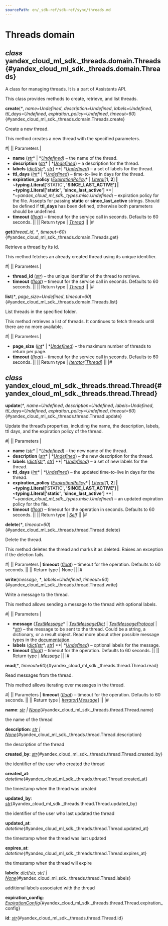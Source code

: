 ```yaml
---
sourcePath: en/_sdk-ref/sdk-ref/sync/threads.md
---
```

# Threads domain

## *class* yandex\_cloud\_ml\_sdk.\_threads.domain.**Threads**{#yandex_cloud_ml_sdk._threads.domain.Threads}

A class for managing threads. It is a part of Assistants API.

This class provides methods to create, retrieve, and list threads.

**create**(*<span title="Keyword-only parameters separator (PEP 3102)">\*</span>*, *name=Undefined*, *description=Undefined*, *labels=Undefined*, *ttl\_days=Undefined*, *expiration\_policy=Undefined*, *timeout=60*){#yandex_cloud_ml_sdk._threads.domain.Threads.create}

Create a new thread.

This method creates a new thread with the specified parameters.

#|
|| Parameters | 

- **name** ([*str*](https://docs.python.org/3/library/stdtypes.html#str)* \| *[*Undefined*](../types/other.md#yandex_cloud_ml_sdk._types.misc.Undefined)) – the name of the thread.
- **description** ([*str*](https://docs.python.org/3/library/stdtypes.html#str)* \| *[*Undefined*](../types/other.md#yandex_cloud_ml_sdk._types.misc.Undefined)) – a description for the thread.
- **labels** ([*dict*](https://docs.python.org/3/library/stdtypes.html#dict)*[*[*str*](https://docs.python.org/3/library/stdtypes.html#str)*, *[*str*](https://docs.python.org/3/library/stdtypes.html#str)*] **\| *[*Undefined*](../types/other.md#yandex_cloud_ml_sdk._types.misc.Undefined)) – a set of labels for the thread.
- **ttl\_days** ([*int*](https://docs.python.org/3/library/functions.html#int)* \| *[*Undefined*](../types/other.md#yandex_cloud_ml_sdk._types.misc.Undefined)) – time-to-live in days for the thread.
- **expiration\_policy** ([*ExpirationPolicy*](../types/assistants.md#yandex_cloud_ml_sdk._types.expiration.ExpirationPolicy)* \| *[*Literal*](https://docs.python.org/3/library/typing.html#typing.Literal)*[**1**, **2**] **\| **~typing.Literal**[**'STATIC'**, **'SINCE\_LAST\_ACTIVE'**] **\| **~typing.Literal**[**'static'**, **'since\_last\_active'**] **\| **~yandex\_cloud\_ml\_sdk.\_types.misc.Undefined*) – expiration policy for the file. Assepts for passing **static** or **since\_last\_active** strings. Should be defined if **ttl\_days** has been defined, otherwise both parameters should be undefined.
- **timeout** ([*float*](https://docs.python.org/3/library/functions.html#float)) – timeout for the service call in seconds. Defaults to 60 seconds. ||
|| Return type | [*Thread*](#yandex_cloud_ml_sdk._threads.thread.Thread) ||
|#

**get**(*thread\_id*, *<span title="Keyword-only parameters separator (PEP 3102)">\*</span>*, *timeout=60*){#yandex_cloud_ml_sdk._threads.domain.Threads.get}

Retrieve a thread by its id.

This method fetches an already created thread using its unique identifier.

#|
|| Parameters | 

- **thread\_id** ([*str*](https://docs.python.org/3/library/stdtypes.html#str)) – the unique identifier of the thread to retrieve.
- **timeout** ([*float*](https://docs.python.org/3/library/functions.html#float)) – timeout for the service call in seconds. Defaults to 60 seconds. ||
|| Return type | [*Thread*](#yandex_cloud_ml_sdk._threads.thread.Thread) ||
|#

**list**(*<span title="Keyword-only parameters separator (PEP 3102)">\*</span>*, *page\_size=Undefined*, *timeout=60*){#yandex_cloud_ml_sdk._threads.domain.Threads.list}

List threads in the specified folder.

This method retrieves a list of threads. It continues to fetch threads until there are no more available.

#|
|| Parameters | 

- **page\_size** ([*int*](https://docs.python.org/3/library/functions.html#int)* \| *[*Undefined*](../types/other.md#yandex_cloud_ml_sdk._types.misc.Undefined)) – the maximum number of threads to return per page.
- **timeout** ([*float*](https://docs.python.org/3/library/functions.html#float)) – timeout for the service call in seconds. Defaults to 60 seconds. ||
|| Return type | [*Iterator*](https://docs.python.org/3/library/typing.html#typing.Iterator)[[*Thread*](#yandex_cloud_ml_sdk._threads.thread.Thread)] ||
|#

## *class* yandex\_cloud\_ml\_sdk.\_threads.thread.**Thread**{#yandex_cloud_ml_sdk._threads.thread.Thread}

**update**(*<span title="Keyword-only parameters separator (PEP 3102)">\*</span>*, *name=Undefined*, *description=Undefined*, *labels=Undefined*, *ttl\_days=Undefined*, *expiration\_policy=Undefined*, *timeout=60*){#yandex_cloud_ml_sdk._threads.thread.Thread.update}

Update the thread’s properties, including the name, the description, labels, ttl days, and the expiration policy of the thread.

#|
|| Parameters | 

- **name** ([*str*](https://docs.python.org/3/library/stdtypes.html#str)* \| *[*Undefined*](../types/other.md#yandex_cloud_ml_sdk._types.misc.Undefined)) – the new name of the thread.
- **description** ([*str*](https://docs.python.org/3/library/stdtypes.html#str)* \| *[*Undefined*](../types/other.md#yandex_cloud_ml_sdk._types.misc.Undefined)) – the new description for the thread.
- **labels** ([*dict*](https://docs.python.org/3/library/stdtypes.html#dict)*[*[*str*](https://docs.python.org/3/library/stdtypes.html#str)*, *[*str*](https://docs.python.org/3/library/stdtypes.html#str)*] **\| *[*Undefined*](../types/other.md#yandex_cloud_ml_sdk._types.misc.Undefined)) – a set of new labels for the thread.
- **ttl\_days** ([*int*](https://docs.python.org/3/library/functions.html#int)* \| *[*Undefined*](../types/other.md#yandex_cloud_ml_sdk._types.misc.Undefined)) – the updated time-to-live in days for the thread.
- **expiration\_policy** ([*ExpirationPolicy*](../types/assistants.md#yandex_cloud_ml_sdk._types.expiration.ExpirationPolicy)* \| *[*Literal*](https://docs.python.org/3/library/typing.html#typing.Literal)*[**1**, **2**] **\| **~typing.Literal**[**'STATIC'**, **'SINCE\_LAST\_ACTIVE'**] **\| **~typing.Literal**[**'static'**, **'since\_last\_active'**] **\| **~yandex\_cloud\_ml\_sdk.\_types.misc.Undefined*) – an updated expiration policy for the file.
- **timeout** ([*float*](https://docs.python.org/3/library/functions.html#float)) – timeout for the operation in seconds. Defaults to 60 seconds. ||
|| Return type | [*Self*](https://docs.python.org/3/library/typing.html#typing.Self) ||
|#

**delete**(*<span title="Keyword-only parameters separator (PEP 3102)">\*</span>*, *timeout=60*){#yandex_cloud_ml_sdk._threads.thread.Thread.delete}

Delete the thread.

This method deletes the thread and marks it as deleted. Raises an exception if the deletion fails.

#|
|| Parameters | **timeout** ([*float*](https://docs.python.org/3/library/functions.html#float)) – timeout for the operation. Defaults to 60 seconds. ||
|| Return type | None ||
|#

**write**(*message*, *<span title="Keyword-only parameters separator (PEP 3102)">\*</span>*, *labels=Undefined*, *timeout=60*){#yandex_cloud_ml_sdk._threads.thread.Thread.write}

Write a message to the thread.

This method allows sending a message to the thread with optional labels.

#|
|| Parameters | 

- **message** ([*TextMessage*](../types/message.md#yandex_cloud_ml_sdk._types.message.TextMessage)* \| *[*TextMessageDict*](../types/message.md#yandex_cloud_ml_sdk._types.message.TextMessageDict)* \| *[*TextMessageProtocol*](../types/message.md#yandex_cloud_ml_sdk._types.message.TextMessageProtocol)* \| *[*str*](https://docs.python.org/3/library/stdtypes.html#str)) – the message to be sent to the thread. Could be a string, a dictionary, or a result object. Read more about other possible message types in the [documentation](https://yandex.cloud/docs/foundation-models/sdk/#usage).
- **labels** ([*dict*](https://docs.python.org/3/library/stdtypes.html#dict)*[*[*str*](https://docs.python.org/3/library/stdtypes.html#str)*, *[*str*](https://docs.python.org/3/library/stdtypes.html#str)*] **\| *[*Undefined*](../types/other.md#yandex_cloud_ml_sdk._types.misc.Undefined)) – optional labels for the message.
- **timeout** ([*float*](https://docs.python.org/3/library/functions.html#float)) – timeout for the operation. Defaults to 60 seconds. ||
|| Return type | [*Message*](../types/message.md#yandex_cloud_ml_sdk._messages.message.Message) ||
|#

**read**(*<span title="Keyword-only parameters separator (PEP 3102)">\*</span>*, *timeout=60*){#yandex_cloud_ml_sdk._threads.thread.Thread.read}

Read messages from the thread.

This method allows iterating over messages in the thread.

#|
|| Parameters | **timeout** ([*float*](https://docs.python.org/3/library/functions.html#float)) – timeout for the operation. Defaults to 60 seconds. ||
|| Return type | [*Iterator*](https://docs.python.org/3/library/typing.html#typing.Iterator)[[*Message*](../types/message.md#yandex_cloud_ml_sdk._messages.message.Message)] ||
|#

**name**\: *[str](https://docs.python.org/3/library/stdtypes.html#str) | [None](https://docs.python.org/3/library/constants.html#None)*{#yandex_cloud_ml_sdk._threads.thread.Thread.name}

the name of the thread

**description**\: *[str](https://docs.python.org/3/library/stdtypes.html#str) | [None](https://docs.python.org/3/library/constants.html#None)*{#yandex_cloud_ml_sdk._threads.thread.Thread.description}

the description of the thread

**created\_by**\: *[str](https://docs.python.org/3/library/stdtypes.html#str)*{#yandex_cloud_ml_sdk._threads.thread.Thread.created_by}

the identifier of the user who created the thread

**created\_at**\: *datetime*{#yandex_cloud_ml_sdk._threads.thread.Thread.created_at}

the timestamp when the thread was created

**updated\_by**\: *[str](https://docs.python.org/3/library/stdtypes.html#str)*{#yandex_cloud_ml_sdk._threads.thread.Thread.updated_by}

the identifier of the user who last updated the thread

**updated\_at**\: *datetime*{#yandex_cloud_ml_sdk._threads.thread.Thread.updated_at}

the timestamp when the thread was last updated

**expires\_at**\: *datetime*{#yandex_cloud_ml_sdk._threads.thread.Thread.expires_at}

the timestamp when the thread will expire

**labels**\: *[dict](https://docs.python.org/3/library/stdtypes.html#dict)[[str](https://docs.python.org/3/library/stdtypes.html#str), [str](https://docs.python.org/3/library/stdtypes.html#str)] | [None](https://docs.python.org/3/library/constants.html#None)*{#yandex_cloud_ml_sdk._threads.thread.Thread.labels}

additional labels associated with the thread

**expiration\_config**\: *[ExpirationConfig](../types/assistants.md#yandex_cloud_ml_sdk._types.expiration.ExpirationConfig)*{#yandex_cloud_ml_sdk._threads.thread.Thread.expiration_config}

**id**\: *[str](https://docs.python.org/3/library/stdtypes.html#str)*{#yandex_cloud_ml_sdk._threads.thread.Thread.id}